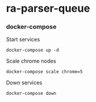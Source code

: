 # ra-parser-queue

### docker-compose
Start services
```
docker-compose up -d
```

Scale chrome nodes
```
docker-compose scale chrome=5
```

Down services
```
docker-compose down
```
